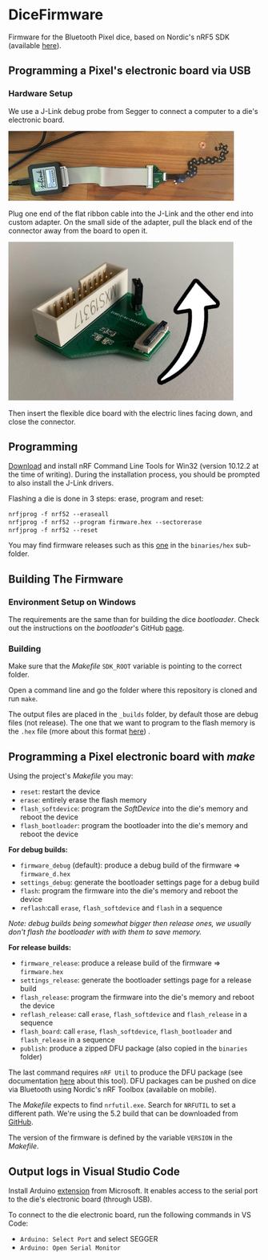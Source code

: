 # DiceFirmware

Firmware for the Bluetooth Pixel dice, based on Nordic's nRF5 SDK (available [here](https://www.nordicsemi.com/Products/Development-software/nRF5-SDK/Download#infotabs)).

## Programming a Pixel's electronic board via USB

### Hardware Setup

We use a J-Link debug probe from Segger to connect a computer to a die's electronic board.

![J-Link connected to a die electronic board with a flat ribbon cable](images/board+jlink.jpg "Let the light show begin!")

Plug one end of the flat ribbon cable into the J-Link and the other end into custom adapter. On the small side of the adapter, pull the black end of the connector away from the board to open it.

![Custom Pixel adapter with a flat ribbon cable connector on one end and a tiny connector for the electronic board on the other end](images/connector.jpg)

Then insert the flexible dice board with the electric lines facing down, and close the connector.

## Programming

[Download](https://www.nordicsemi.com/Products/Development-tools/nRF-Command-Line-Tools/Download#infotabs) and install nRF Command Line Tools for Win32 (version 10.12.2 at the time of writing). During the installation process, you should be prompted to also install the J-Link drivers.

Flashing a die is done in 3 steps: erase, program and reset:

```
nrfjprog -f nrf52 --eraseall
nrfjprog -f nrf52 --program firmware.hex --sectorerase
nrfjprog -f nrf52 --reset
```

You may find firmware releases such as this [one](binaries/hex/firmware_12_07_21_sdk17.hex) in the `binaries/hex` sub-folder.

## Building The Firmware

### Environment Setup on Windows

The requirements are the same than for building the dice _bootloader_.
Check out the instructions on the _bootloader_'s GitHub [page](https://github.com/GameWithPixels/DiceBootloader#readme).

### Building

Make sure that the _Makefile_ `SDK_ROOT` variable is pointing to the correct folder.

Open a command line and go the folder where this repository is cloned and run `make`.

The output files are placed in the `_builds` folder, by default those are debug files (not release). The one that we want to program to the flash memory is the `.hex` file (more about this format [here](https://en.wikipedia.org/wiki/Intel_HEX)) .

## Programming a Pixel electronic board with _make_

Using the project's _Makefile_ you may:

* `reset`: restart the device
* `erase`: entirely erase the flash memory
* `flash_softdevice`: program the _SoftDevice_ into the die's memory and reboot the device
* `flash_bootloader`: program the bootloader into the die's memory and reboot the device

__For debug builds:__

* `firmware_debug` (default): produce a debug build of the firmware => `firmware_d.hex`
* `settings_debug`: generate the bootloader settings page for a debug build
* `flash`: program the firmware into the die's memory and reboot the device
* `reflash`:call `erase`, `flash_softdevice` and `flash` in a sequence

_Note: debug builds being somewhat bigger then release ones, we usually don't flash the bootloader with with them to save memory._

__For release builds:__

* `firmware_release`: produce a release build of the firmware => `firmware.hex`
* `settings_release`: generate the bootloader settings page for a release build
* `flash_release`: program the firmware into the die's memory and reboot the device
* `reflash_release`: call `erase`, `flash_softdevice` and `flash_release` in a sequence
* `flash_board`: call `erase`, `flash_softdevice`, `flash_bootloader` and `flash_release` in a sequence
* `publish`: produce a zipped DFU package (also copied in the `binaries` folder)

The last command requires `nRF Util` to produce the DFU package (see documentation [here](https://infocenter.nordicsemi.com/topic/ug_nrfutil/UG/nrfutil/nrfutil_intro.html) about this tool). DFU packages can be pushed on dice via Bluetooth using Nordic's nRF Toolbox (available on mobile).

The _Makefile_ expects to find `nrfutil.exe`. Search for `NRFUTIL` to set a different path.
We're using the 5.2 build that can be downloaded from [GitHub](https://github.com/NordicSemiconductor/pc-nrfutil/releases/tag/v5.2.0).

The version of the firmware is defined by the variable `VERSION` in the _Makefile_.

## Output logs in Visual Studio Code

Install Arduino [extension](https://marketplace.visualstudio.com/items?itemName=vsciot-vscode.vscode-arduino) from Microsoft.
It enables access to the serial port to the die's electronic board (through USB).

To connect to the die electronic board, run the following commands in VS Code:
* `Arduino: Select Port` and select SEGGER
* `Arduino: Open Serial Monitor`
